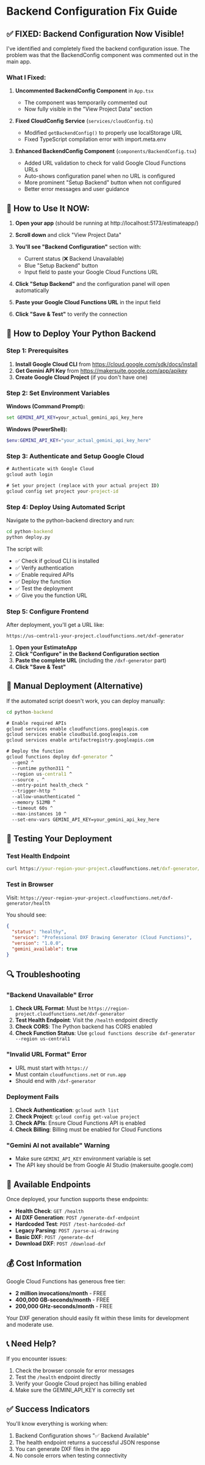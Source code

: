 # Backend Configuration Fix Guide

## ✅ FIXED: Backend Configuration Now Visible!

I've identified and completely fixed the backend configuration issue. The problem was that the BackendConfig component was commented out in the main app.

### What I Fixed:

1. **Uncommented BackendConfig Component** in `App.tsx`
   - The component was temporarily commented out
   - Now fully visible in the "View Project Data" section

2. **Fixed CloudConfig Service** (`services/cloudConfig.ts`)
   - Modified `getBackendConfig()` to properly use localStorage URL
   - Fixed TypeScript compilation error with import.meta.env

3. **Enhanced BackendConfig Component** (`components/BackendConfig.tsx`)
   - Added URL validation to check for valid Google Cloud Functions URLs
   - Auto-shows configuration panel when no URL is configured
   - More prominent "Setup Backend" button when not configured
   - Better error messages and user guidance

## 🎯 How to Use It NOW:

1. **Open your app** (should be running at http://localhost:5173/estimateapp/)
2. **Scroll down** and click "View Project Data"
3. **You'll see "Backend Configuration"** section with:
   - Current status (❌ Backend Unavailable)
   - Blue "Setup Backend" button
   - Input field to paste your Google Cloud Functions URL

4. **Click "Setup Backend"** and the configuration panel will open automatically
5. **Paste your Google Cloud Functions URL** in the input field
6. **Click "Save & Test"** to verify the connection

## 🚀 How to Deploy Your Python Backend

### Step 1: Prerequisites
1. **Install Google Cloud CLI** from https://cloud.google.com/sdk/docs/install
2. **Get Gemini API Key** from https://makersuite.google.com/app/apikey
3. **Create Google Cloud Project** (if you don't have one)

### Step 2: Set Environment Variables

**Windows (Command Prompt):**
```cmd
set GEMINI_API_KEY=your_actual_gemini_api_key_here
```

**Windows (PowerShell):**
```powershell
$env:GEMINI_API_KEY="your_actual_gemini_api_key_here"
```

### Step 3: Authenticate and Setup Google Cloud

```cmd
# Authenticate with Google Cloud
gcloud auth login

# Set your project (replace with your actual project ID)
gcloud config set project your-project-id
```

### Step 4: Deploy Using Automated Script

Navigate to the python-backend directory and run:

```cmd
cd python-backend
python deploy.py
```

The script will:
- ✅ Check if gcloud CLI is installed
- ✅ Verify authentication
- ✅ Enable required APIs
- ✅ Deploy the function
- ✅ Test the deployment
- ✅ Give you the function URL

### Step 5: Configure Frontend

After deployment, you'll get a URL like:
```
https://us-central1-your-project.cloudfunctions.net/dxf-generator
```

1. **Open your EstimateApp**
2. **Click "Configure" in the Backend Configuration section**
3. **Paste the complete URL** (including the `/dxf-generator` part)
4. **Click "Save & Test"**

## 🔧 Manual Deployment (Alternative)

If the automated script doesn't work, you can deploy manually:

```cmd
cd python-backend

# Enable required APIs
gcloud services enable cloudfunctions.googleapis.com
gcloud services enable cloudbuild.googleapis.com
gcloud services enable artifactregistry.googleapis.com

# Deploy the function
gcloud functions deploy dxf-generator ^
  --gen2 ^
  --runtime python311 ^
  --region us-central1 ^
  --source . ^
  --entry-point health_check ^
  --trigger-http ^
  --allow-unauthenticated ^
  --memory 512MB ^
  --timeout 60s ^
  --max-instances 10 ^
  --set-env-vars GEMINI_API_KEY=your_gemini_api_key_here
```

## 🧪 Testing Your Deployment

### Test Health Endpoint
```cmd
curl https://your-region-your-project.cloudfunctions.net/dxf-generator/health
```

### Test in Browser
Visit: `https://your-region-your-project.cloudfunctions.net/dxf-generator/health`

You should see:
```json
{
  "status": "healthy",
  "service": "Professional DXF Drawing Generator (Cloud Functions)",
  "version": "1.0.0",
  "gemini_available": true
}
```

## 🔍 Troubleshooting

### "Backend Unavailable" Error
1. **Check URL Format**: Must be `https://region-project.cloudfunctions.net/dxf-generator`
2. **Test Health Endpoint**: Visit the `/health` endpoint directly
3. **Check CORS**: The Python backend has CORS enabled
4. **Check Function Status**: Use `gcloud functions describe dxf-generator --region us-central1`

### "Invalid URL Format" Error
- URL must start with `https://`
- Must contain `cloudfunctions.net` or `run.app`
- Should end with `/dxf-generator`

### Deployment Fails
1. **Check Authentication**: `gcloud auth list`
2. **Check Project**: `gcloud config get-value project`
3. **Check APIs**: Ensure Cloud Functions API is enabled
4. **Check Billing**: Billing must be enabled for Cloud Functions

### "Gemini AI not available" Warning
- Make sure `GEMINI_API_KEY` environment variable is set
- The API key should be from Google AI Studio (makersuite.google.com)

## 📁 Available Endpoints

Once deployed, your function supports these endpoints:

- **Health Check**: `GET /health`
- **AI DXF Generation**: `POST /generate-dxf-endpoint`
- **Hardcoded Test**: `POST /test-hardcoded-dxf`
- **Legacy Parsing**: `POST /parse-ai-drawing`
- **Basic DXF**: `POST /generate-dxf`
- **Download DXF**: `POST /download-dxf`

## 💰 Cost Information

Google Cloud Functions has generous free tier:
- **2 million invocations/month** - FREE
- **400,000 GB-seconds/month** - FREE
- **200,000 GHz-seconds/month** - FREE

Your DXF generation should easily fit within these limits for development and moderate use.

## 📞 Need Help?

If you encounter issues:
1. Check the browser console for error messages
2. Test the `/health` endpoint directly
3. Verify your Google Cloud project has billing enabled
4. Make sure the GEMINI_API_KEY is correctly set

## ✅ Success Indicators

You'll know everything is working when:
1. Backend Configuration shows "✅ Backend Available"
2. The health endpoint returns a successful JSON response
3. You can generate DXF files in the app
4. No console errors when testing connectivity
